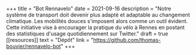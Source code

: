 +++
title = "Bot Rennavelo"
date = 2021-09-16
description = "Notre système de transport doit devenir plus adapté et adaptable au changement climatique. Les mobilités douces s'imposent alors comme un outil évident. Cette initiative vise à encourager la pratique du vélo à Rennes en postant des statistiques d'usage quotidiennement sur Twitter."
draft = true
[[resources]]
    text = "Dépôt"
    link = "https://github.com/thomas-bouvier/rennavelo-bot"
+++
